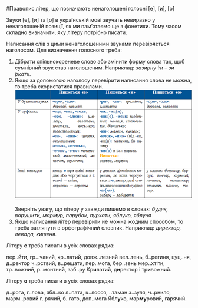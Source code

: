 #Правопис лiтер, що позначають ненаголошенi голоснi [е], [и], [о]

Звуки <span class="p1">[е], [и] та [о]</span> в українськiй мовi звучать невиразно у ненаголошенiй позицiї, як ми пам’ятаємо ще з фонетики. Тому часом складно визначити, яку лiтеру потрiбно писати.

Написання слiв з цими ненаголошеними звуками перевiряється наголосом. Для визначення голосного треба:

<ol>
<li>Дiбрати спiльнокореневе слово або змiнити форму слова так, щоб сумнiвний звук став наголошеним. Наприклад: <i>зазирну ́ти – зи ́ркати.</i></li>
<li> Якщо за допомогою наголосу перевiрити написання слова не можна, то треба скористатися правилами.<br>
<div class="center">
<img src="../pics/12/1.png" width="750px" class="center"/>
</div>
<br>
Звернiть увагу, що лiтеру у завжди пишемо в словах: <i>будяк, ворушити, мармур, парубок, пурхати, яблуко, яблуня</i></li>
<li>Якщо написання лiтер перевiрити не можна жодним способом, то треба заглянути в орфографiчний словник. Наприклад: <i>директор, левада, кишеня.</i></li>
</ol>


<quiz> 
    <question>
       <p>Літеру <b>е</b> треба писати в усіх словах рядка:</p>
           <answer>пер..йти, гр...чаний, кр..латий, довж..лезний</answer>
           <answer>вел..тень, б..региня, цуц..ня, д..ректор</answer>
           <answer correct>ч..рствий, в..рещати, пер..мога, бер..зень</answer>
           <answer>мер..хтіти, тр..вожний, р..монтний, заб..ру</answer>
      <explanation>
Кр<b>и</b>латий, д<b>и</b>ректор і тр<b>и</b>вожний.
</explanation>
    </question>
</quiz> 

<quiz> 
    <question>
       <p>Літеру <b>о</b> треба писати в усіх словах рядка:</p>
           <answer> д..рога, г..лова, ябл..ко</answer>
           <answer correct> л..пата, к..лосся, ..таман</answer>
           <answer> з..зуля, ч..рнило, марм..ровий</answer>
           <answer> г..рячий, б..гато, доп..мога</answer>
      <explanation>
Ябл<b>у</b>ко, мар<b>му</b>ровий, г<b>а</b>рячий.
</explanation>
    </question>
</quiz> 
